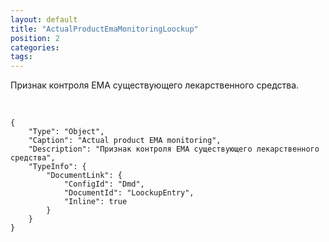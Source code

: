 ```yaml
---
layout: default
title: "ActualProductEmaMonitoringLoockup"
position: 2
categories: 
tags: 
---
```


Признак контроля EMA существующего лекарственного средства.

 

```
{
	"Type": "Object",
	"Caption": "Actual product EMA monitoring",
	"Description": "Признак контроля EMA существующего лекарственного средства",
	"TypeInfo": {
		"DocumentLink": {
			"ConfigId": "Dmd",
			"DocumentId": "LoockupEntry",
			"Inline": true
		}
	}
}
```

 

 

